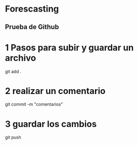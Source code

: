 # Forescasting
## Prueba de Github
#
# 1 Pasos para subir y guardar un archivo
git add .
# 2 realizar un comentario
git commit -m "comentarios"
# 3 guardar los cambios
git push


